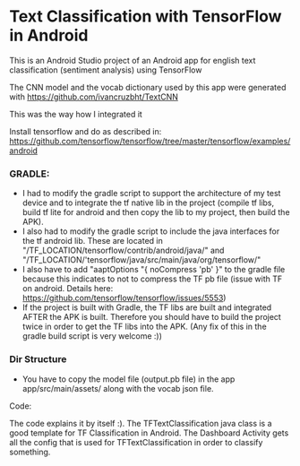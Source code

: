 # Text Classification with TensorFlow in Android

This is an Android Studio project of an Android app for english text classification (sentiment analysis) using TensorFlow

The CNN model and the vocab dictionary used by this app were generated with https://github.com/ivancruzbht/TextCNN

This was the way how I integrated it

Install tensorflow and do as described in:
https://github.com/tensorflow/tensorflow/tree/master/tensorflow/examples/android


### GRADLE:
-  I had to modify the gradle script to support the architecture of my test device and to integrate the tf native lib in the project (compile tf libs, build tf lite for android and then copy the lib to my project, then build the APK). 
-  I also had to modify the gradle script to include the java interfaces for the tf android lib. These are located in "/TF_LOCATION/tensorflow/contrib/android/java/" and "/TF_LOCATION/'tensorflow/java/src/main/java/org/tensorflow/"
-  I also have to add "aaptOptions "{ noCompress 'pb' }" to the gradle file because this indicates to not to compress the TF pb file (issue with TF on android. Details here: https://github.com/tensorflow/tensorflow/issues/5553)
-  If the project is built with Gradle,  the TF libs are built and integrated AFTER the APK is built. Therefore you should have to build the project twice in order to get the TF libs into the APK. (Any fix of this in the gradle build script is very welcome :))

### Dir Structure

-  You have to copy the model file (output.pb file) in the app app/src/main/assets/ along with the vocab json file.

Code:

The code explains it by itself :). The TFTextClassification java class is a good template for TF Classification in Android. The Dashboard Activity gets all the config that is used for TFTextClassification in order to classify something.